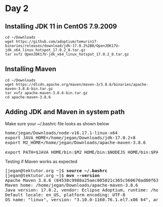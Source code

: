 # Day 2

## Installing JDK 11 in CentOS 7.9.2009
```
cd ~/Downloads
wget https://github.com/adoptium/temurin17-binaries/releases/download/jdk-17.0.2%2B8/OpenJDK17U-jdk_x64_linux_hotspot_17.0.2_8.tar.gz
tar xvfz OpenJDK17U-jdk_x64_linux_hotspot_17.0.2_8.tar.gz
```

## Installing Maven
```
cd ~/Downloads
wget https://dlcdn.apache.org/maven/maven-3/3.8.6/binaries/apache-maven-3.8.6-bin.tar.gz
tar xvfz apache-maven-3.8.6-bin.tar.gz
cd apache-maven-3.8.6
```

## Adding JDK and Maven in system path
Make sure your ~/.bashrc file looks as shown below
<pre>
home/jegan/Downloads/node-v16.17.1-linux-x64
export JAVA_HOME=/home/jegan/Downloads/jdk-17.0.2+8
export M2_HOME=/home/jegan/Downloads/apache-maven-3.8.6

export PATH=$JAVA_HOME/bin:$M2_HOME/bin:$NODEJS_HOME/bin:$PATH
</pre>

Testing if Maven works as expected
<pre>
[jegan@tektutor.org ~]$ <b>source ~/.bashrc</b>
[jegan@tektutor.org ~]$ <b>mvn --version</b>
Apache Maven 3.8.6 (84538c9988a25aec085021c365c560670ad80f63)
Maven home: /home/jegan/Downloads/apache-maven-3.8.6
Java version: 17.0.2, vendor: Eclipse Adoptium, runtime: /home/jegan/Downloads/jdk-17.0.2+8
Default locale: en_US, platform encoding: UTF-8
OS name: "linux", version: "3.10.0-1160.76.1.el7.x86_64", arch: "amd64", family: "unix"
</pre>
